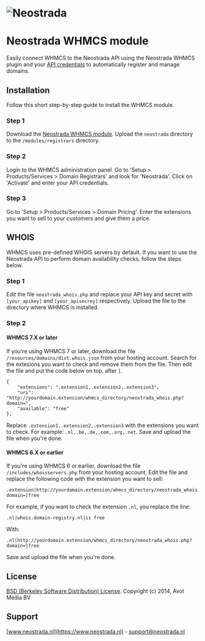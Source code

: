 ![Neostrada](https://www.neostrada.nl/asset/nx/images/logo.png) 
=================

# Neostrada WHMCS module

Easily connect WHMCS to the Neostrada API using the Neostrada WHMCS plugin and your [API credentials](https://www.neostrada.nl/mijn-account/api.html) to automatically register and manage domains.

## Installation
Follow this short step-by-step guide to install the WHMCS module.

### Step 1
Download the [Neostrada WHMCS module](https://github.com/neostrada/neostrada-whmcs/archive/master.zip). Upload the `neostrada` directory to the `/modules/registrars` directory.

### Step 2
Login to the WHMCS administration panel. Go to 'Setup > Products/Services > Domain Registrars' and look for 'Neostrada'. Click on 'Activate' and enter your API credentials.

### Step 3
Go to 'Setup > Products/Services > Domain Pricing'. Enter the extensions you want to sell to your customers and give them a price.

## WHOIS
WHMCS uses pre-defined WHOIS servers by default. If you want to use the Neostrada API to perform domain availability checks, follow the steps below.

### Step 1
Edit the file `neostrada_whois.php` and replace your API key and secret with `[your_apikey]` and `[your_apisecrey]` respectively. Upload the file to the directory where WHMCS is installed.

### Step 2
#### WHMCS 7.X or later
If you're using WHMCS 7 or later, download the file `/resources/domains/dist.whois.json` from your hosting account. Search for the extesions you want to check and remove them from the file. Then edit the file and put the code below on top, after `[`.

```
{
    "extensions": ".extension1,.extension2,.extension3",
    "uri": "http://yourdomain.extension/whmcs_directory/neostrada_whois.php?domain=",
    "available": "free"
},
```

Replace `.extension1,.extension2,.extension3` with the extensions you want to check. For example: `.nl,.be,.de,.com,.org,.net`. Save and upload the file when you're done.

#### WHMCS 6.X or earlier
If you're using WHMCS 6 or earlier, download the file `/includes/whoisservers.php` from your hosting account. Edit the file and replace the following code with the extension you want to sell:

```
.extension|http://yourdomain.extension/whmcs_directory/neostrada_whois.php?domain=|free
```

For example, if you want to check the extension `.nl`, you replace the line:

`.nl|whois.domain-registry.nl|is free`

With:

`.nl|http://yourdomain.extension/whmcs_directory/neostrada_whois.php?domain=|free`

Save and upload the file when you're done.

## License
[BSD (Berkeley Software Distribution) License](http://www.opensource.org/licenses/bsd-license.php).
Copyright (c) 2014, Avot Media BV

## Support
[www.neostrada.nl](https://www.neostrada.nl) - support@neostrada.nl
